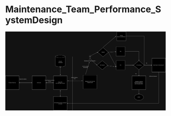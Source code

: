 # Maintenance_Team_Performance_SystemDesign

![image](https://github.com/junxian428/Maintenance_Team_Performance_SystemDesign/blob/main/SystemDesign.png)
